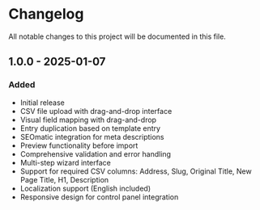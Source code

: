 # Changelog

All notable changes to this project will be documented in this file.

## 1.0.0 - 2025-01-07

### Added
- Initial release
- CSV file upload with drag-and-drop interface
- Visual field mapping with drag-and-drop
- Entry duplication based on template entry
- SEOmatic integration for meta descriptions
- Preview functionality before import
- Comprehensive validation and error handling
- Multi-step wizard interface
- Support for required CSV columns: Address, Slug, Original Title, New Page Title, H1, Description
- Localization support (English included)
- Responsive design for control panel integration